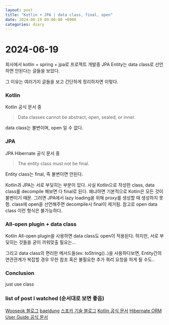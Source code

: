 ```yaml
---
layout: post
title: "Kotlin + JPA | data class, final, open"
date: 2024-06-19 09:00:00 +0900
categories: diary
---
```


# 2024-06-19
회사에서 kotlin + spring + jpa로 프로젝트 개발중 JPA Entity는 data class로 선언하면 안된다는 글들을 보았다.

그 이유는 여러가지 글들을 보고 간단하게 정리하자면 이렇다.

### Kotlin
Kotlin 공식 문서 중
> Data classes cannot be abstract, open, sealed, or inner.

data class는 불변이며, open 일 수 없다.
### JPA
JPA Hibernate 공식 문서 중
> The entity class must not be final.

Entity class는 final, 즉 불변이면 안된다.

Kotlin과 JPA는 서로 부딫히는 부분이 있다.
사실 Kotlin으로 작성한 class, data class를 decompile 해보면 다 final로 된다.
왜냐하면 기본적으로 Kotlin은 모든 것이 불변이기 때문.
그러면 JPA에서 lazy loading을 위해 proxy를 생성할 때 생성하지 못함.
class에 open을 선언해주면 decompile시 final이 제거됨. 
참고로 open data class 이런 형식은 불가능하다.

### All-open plugin + data class
Kotlin All-open plugin을 사용하면 data class도 open이 적용된다.
하지만, 서로 부딫히는 것들을 굳이 끼워맞출 필요는...

그리고 data class의 편리한 메서드들(ex: toString()..)을 사용하다보면, 
Entity간의 연관관계가 복잡할 경우 무한 참조 혹은 불필요한 추가 쿼리 요청을 하게 될 수도..

### Conclusion
just use class

### list of post I watched (순서대로 보면 좋음)
[Wooseok 블로그](https://wslog.dev/kotlin-jpa-entity)
[baeldung](https://www.baeldung.com/kotlin/jpa)
[스포카 기술 블로그](https://spoqa.github.io/2022/08/16/kotlin-jpa-entity.html)
[Kotlin 공식 문서](https://kotlinlang.org/docs/data-classes.html#standard-data-classes)
[Hibernate ORM User Guide 공식 문서](https://docs.jboss.org/hibernate/orm/current/userguide/html_single/Hibernate_User_Guide.html#mapping-model-pojo-equalshashcode)
